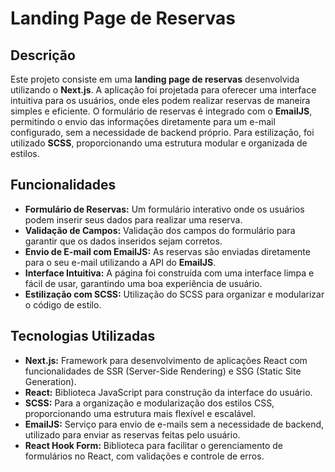 # Landing Page de Reservas

## Descrição

Este projeto consiste em uma **landing page de reservas** desenvolvida utilizando o **Next.js**. A aplicação foi projetada para oferecer uma interface intuitiva para os usuários, onde eles podem realizar reservas de maneira simples e eficiente. O formulário de reservas é integrado com o **EmailJS**, permitindo o envio das informações diretamente para um e-mail configurado, sem a necessidade de backend próprio. Para estilização, foi utilizado **SCSS**, proporcionando uma estrutura modular e organizada de estilos.

## Funcionalidades

- **Formulário de Reservas:** Um formulário interativo onde os usuários podem inserir seus dados para realizar uma reserva.
- **Validação de Campos:** Validação dos campos do formulário para garantir que os dados inseridos sejam corretos.
- **Envio de E-mail com EmailJS:** As reservas são enviadas diretamente para o seu e-mail utilizando a API do **EmailJS**.
- **Interface Intuitiva:** A página foi construída com uma interface limpa e fácil de usar, garantindo uma boa experiência de usuário.
- **Estilização com SCSS:** Utilização do SCSS para organizar e modularizar o código de estilo.

## Tecnologias Utilizadas

- **Next.js:** Framework para desenvolvimento de aplicações React com funcionalidades de SSR (Server-Side Rendering) e SSG (Static Site Generation).
- **React:** Biblioteca JavaScript para construção da interface do usuário.
- **SCSS:** Para a organização e modularização dos estilos CSS, proporcionando uma estrutura mais flexível e escalável.
- **EmailJS:** Serviço para envio de e-mails sem a necessidade de backend, utilizado para enviar as reservas feitas pelo usuário.
- **React Hook Form:** Biblioteca para facilitar o gerenciamento de formulários no React, com validações e controle de erros.

